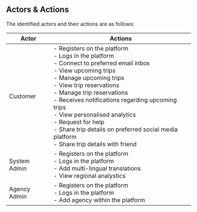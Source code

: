 ## Actors & Actions

The identified actors and their actions are as follows:

| Actor          | Actions |
| -------------- | ------- |
| Customer       | - Registers on the platform<br /> - Logs in the platform<br /> - Connect to preferred email inbox<br /> - View upcoming trips<br /> - Manage upcoming trips<br /> - View trip reservations<br /> - Manage trip reservations<br /> - Receives notifications regarding upcoming trips<br /> - View personalised analytics<br /> - Request for help<br /> - Share trip details on preferred social media platform<br /> - Share trip details with friend<br />
| System Admin   | - Registers on the platform<br /> - Logs in the platform<br /> - Add multi-lingual translations <br /> - View regional analystics<br />  |
| Agency Admin   | - Registers on the platform<br /> - Logs in the platform<br /> - Add agency within the platform
